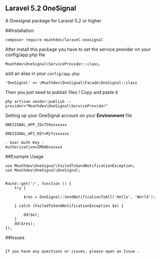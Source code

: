 ## Laravel 5.2 OneSignal

A Onesignal package for Laravel 5.2 or higher
 
##Installation

````
composer require moathdev/laravel-onesignal
````
After install this package you have to set the service provider on your config/app.php file

````
Moathdev\OneSignal\ServiceProvider::class,
````

add an alias in your `config/app.php`:

````
'OneSignal' => \Moathdev\OneSignal\Facade\OneSignal::class
````
Then you just need to publish files ! Copy and paste it

````
php artisan vendor:publish --provider="Moathdev\OneSignal\ServiceProvider"
````


Setting up your OneSignal account on your  **Environment** file

````
ONESIGNAL_APP_ID=759xxxxxxx

ONESIGNAL_API_KEY=MjYzxxxxxx

- User Auth Key -
Authorization=ZMOADxxxxxx

````
##Example Usage
````
use Moathdev\OneSignal\FailedToSendNotificationException;
use Moathdev\OneSignal\OneSignal;


Route::get('/', function () {
    try {

        $res = OneSignal::SendNotificationToAll('Hello', 'World');

    } catch (FailedToSendNotificationException $e) {

        dd($e);
    }
    dd($res);
});
 ````
##Issues

````

If you have any questions or issues, please open an Issue .
